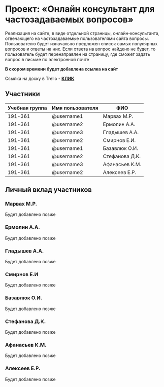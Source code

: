 # Проект: «Онлайн консультант для частозадаваемых вопросов»

Реализация на сайте, в виде отдельной страницы, онлайн-консультанта, отвечающего на частозадаваемые пользователями сайта вопросы. Пользователю будет изначально предложен список самых популярных вопросов и ответы на них. Если ответа на вопрос найдено не будет, то пользователь будет перенаправлен на страницу, где сможет задать вопрос в письме по электронной почте

**В скором времени будет добавлена ссылка на сайт**

Ссылка на доску в Trello - **[КЛИК](http://https://trello.com/b/cOZl70tJ/%D0%BF%D1%80%D0%BE%D0%B5%D0%BA%D1%82-fsc "КЛИК")**

## Участники

| Учебная группа | Имя пользователя | ФИО                      |
|----------------|------------------|--------------------------|
| 191-361        | @username1       | Марвах М.Р.             |
| 191-361      | @username2       | Ермолин А.А.             |
| 191-361       | @username3       | Гладышев А.А. |
| 191-361       | @username2       | Смирнов Е.И.              |
| 191-361        | @username1       | Базавлюк О.И.              |
| 191-361      | @username2       | Стефанова Д.К.              |
| 191-361       | @username3       | Афанасьев К.М. |
| 191-361       | @username2       | Алексеев Е.Р.             |

## Личный вклад участников

### Марвах М.Р.

Будет добавлено позже

### Ермолин А.А.

Будет добавлено позже

### Гладышев А.А.

Будет добавлено позже

### Смирнов Е.И

Будет добавлено позже

### Базавлюк О.И.

Будет добавлено позже

### Стефанова Д.К.

Будет добавлено позже

### Афанасьев К.М.

Будет добавлено позже

### Алексеев Е.Р. 

Будет добавлено позже
